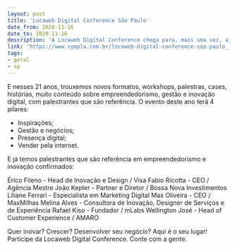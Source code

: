 ```yaml
---
layout: post
title: 'Locaweb Digital Conference São Paulo'
date_from: 2020-11-16
date_to: 2020-11-16
description: 'A Locaweb Digital Conference chega para, mais uma vez, ajudar empreendedores a criar negócios e prosperar por meio da tecnologia.'
link: 'https://www.sympla.com.br/locaweb-digital-conference-sao-paulo__763884'
tags:
- geral
- sp
---
```

E nesses 21 anos, trouxemos novos formatos, workshops, palestras, cases, histórias, muito conteúdo sobre empreendedorismo, gestão e inovação digital, com palestrantes que são referência.
O evento deste ano terá 4 pilares:
- Inspirações;
- Gestão e negócios;
- Presença digital;
- Vender pela internet.

E já temos palestrantes que são referência em empreendedorismo e inovação confirmados:


Érico Fileno  -  Head de Inovação e Design  /  Visa
Fabio Ricotta  - CEO / Agência Mestre
João Kepler - Partner e Diretor / Bossa Nova Investimentos
Liliane Ferrari - Especialista em Marketing Digital
Max Oliveira - CEO / MaxMilhas
Melina Alves - Consultora de Inovação, Designer de Serviços e de Experiência
Rafael Kiso - Fundador / mLabs
Wellington José - Head of Customer Experience / AMARO

Quer inovar? Crescer? Desenvolver seu negócio?
Aqui é o seu lugar! Participe da Locaweb Digital Conference.
Conte com a gente.

